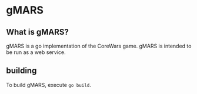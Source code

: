 # gMARS

## What is gMARS?
gMARS is a go implementation of the CoreWars game. gMARS is intended to be run as a web service.

## building
To build gMARS, execute `go build`.